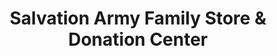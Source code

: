 ---
title: "Salvation Army Family Store & Donation Center"
url: /livonia/salvation-army-family-store-und-donation-center/
shop: Gebrauchtwaren
---